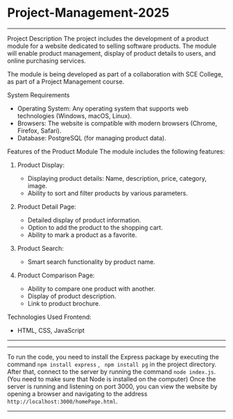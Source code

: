 # Project-Management-2025

---

Project Description
The project includes the development of a product module for a website dedicated to selling software products. The module will enable product management, display of product details to users, and online purchasing services.

The module is being developed as part of a collaboration with SCE College, as part of a Project Management course.

System Requirements
- Operating System: Any operating system that supports web technologies (Windows, macOS, Linux).
- Browsers: The website is compatible with modern browsers (Chrome, Firefox, Safari).
- Database: PostgreSQL (for managing product data).

Features of the Product Module
The module includes the following features:
1. Product Display:
   - Displaying product details: Name, description, price, category, image.
   - Ability to sort and filter products by various parameters.
   
2. Product Detail Page:
   - Detailed display of product information.
   - Option to add the product to the shopping cart.
   - Ability to mark a product as a favorite.
   
3. Product Search:
   - Smart search functionality by product name.

4. Product Comparison Page:
   - Ability to compare one product with another.
   - Display of product description.
   - Link to product brochure.

Technologies Used
Frontend:
  - HTML, CSS, JavaScript

---


---

To run the code, you need to install the Express package by executing the command `npm install express` , ` npm install pg` in the project directory. 
After that, connect to the server by running the command `node index.js`.(You need to make sure that Node is installed on the computer) 
Once the server is running and listening on port 3000, you can view the website by opening a browser and navigating to the address `http://localhost:3000/homePage.html`.

--- 



